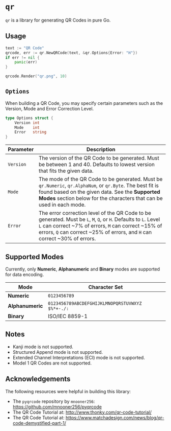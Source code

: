 # `qr`

`qr` is a library for generating QR Codes in pure Go.

## Usage

```go
text := "QR Code"
qrcode, err := qr.NewQRCode(text, &qr.Options{Error: "H"})
if err != nil {
    panic(err)
}

qrcode.Render("qr.png", 10)
```

## `Options`

When building a QR Code, you may specify certain parameters such as the Version, Mode and Error Correction Level.

```go
type Options struct {
	Version int
	Mode    int
	Error   string
}
```

Parameter | Description
--- | ---
`Version` | The version of the QR Code to be generated. Must be between 1 and 40. Defaults to lowest version that fits the given data.
`Mode` | The mode of the QR Code to be generated. Must be `qr.Numeric`, `qr.AlphaNum`, or `qr.Byte`. The best fit is found based on the given data. See the **Supported Modes** section below for the characters that can be used in each mode.
`Error` | The error correction level of the QR Code to be generated. Must be `L`, `M`, `Q`, or `H`. Defaults to `L`. Level `L` can correct ~7% of errors, `M` can correct ~15% of errors, `Q` can correct ~25% of errors, and `H` can correct ~30% of errors.

## Supported Modes

Currently, only **Numeric**, **Alphanumeric** and **Binary** modes are supported for data encoding.

Mode | Character Set
--- | ---
**Numeric** | `0123456789`
**Alphanumeric** | `0123456789ABCDEFGHIJKLMNOPQRSTUVWXYZ $%*+-./:`
**Binary** | ISO/IEC 8859-1

## Notes

* Kanji mode is not supported.
* Structured Append mode is not supported.
* Extended Channel Interpretations (ECI) mode is not supported.
* Model 1 QR Codes are not supported.

## Acknowledgements

The following resources were helpful in building this library:

* The `pyqrcode` repository by `mnooner256`: https://github.com/mnooner256/pyqrcode
* The QR Code Tutorial at: http://www.thonky.com/qr-code-tutorial/
* The QR Code Tutorial at: https://www.matchadesign.com/news/blog/qr-code-demystified-part-1/